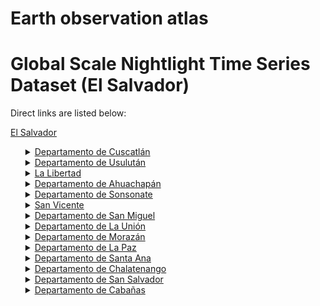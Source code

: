 # Earth observation atlas
 # Global Scale Nightlight Time Series Dataset (El Salvador)
Direct links are listed below:

<a href="https://eoatlas-nightlight.s3.amazonaws.com/eoatlas-monthly-nightlight-00056.csv">El Salvador</a>
<ul>
<details>
<summary><a href="https://eoatlas-nightlight.s3.amazonaws.com/eoatlas-monthly-nightlight-01118.csv">Departamento de Cuscatlán</a></summary>
<ul>
<ol>
<li><a href="https://eoatlas-nightlight.s3.amazonaws.com/eoatlas-monthly-nightlight-23744.csv">San Jose Guayabal</a></li><li><a href="https://eoatlas-nightlight.s3.amazonaws.com/eoatlas-monthly-nightlight-23749.csv">Oratorio de Concepcion</a></li><li><a href="https://eoatlas-nightlight.s3.amazonaws.com/eoatlas-monthly-nightlight-23750.csv">San Bartolome Perulapia</a></li><li><a href="https://eoatlas-nightlight.s3.amazonaws.com/eoatlas-monthly-nightlight-23751.csv">San Pedro Perulapan</a></li><li><a href="https://eoatlas-nightlight.s3.amazonaws.com/eoatlas-monthly-nightlight-23752.csv">Suchitoto</a></li><li><a href="https://eoatlas-nightlight.s3.amazonaws.com/eoatlas-monthly-nightlight-23753.csv">Tenancingo</a></li><li><a href="https://eoatlas-nightlight.s3.amazonaws.com/eoatlas-monthly-nightlight-23763.csv">San Rafael Cedros</a></li><li><a href="https://eoatlas-nightlight.s3.amazonaws.com/eoatlas-monthly-nightlight-23764.csv">Monte San Juan</a></li><li><a href="https://eoatlas-nightlight.s3.amazonaws.com/eoatlas-monthly-nightlight-23765.csv">Santa Cruz Michapa</a></li><li><a href="https://eoatlas-nightlight.s3.amazonaws.com/eoatlas-monthly-nightlight-23766.csv">El Carmen</a></li><li><a href="https://eoatlas-nightlight.s3.amazonaws.com/eoatlas-monthly-nightlight-23767.csv">Cojutepeque</a></li><li><a href="https://eoatlas-nightlight.s3.amazonaws.com/eoatlas-monthly-nightlight-23768.csv">Candelaria</a></li><li><a href="https://eoatlas-nightlight.s3.amazonaws.com/eoatlas-monthly-nightlight-23769.csv">San Ramon</a></li><li><a href="https://eoatlas-nightlight.s3.amazonaws.com/eoatlas-monthly-nightlight-23770.csv">San Cristobal</a></li><li><a href="https://eoatlas-nightlight.s3.amazonaws.com/eoatlas-monthly-nightlight-23771.csv">Santa Cruz Analquito</a></li><li><a href="https://eoatlas-nightlight.s3.amazonaws.com/eoatlas-monthly-nightlight-23772.csv">Jerusalen</a></li></ul>
</ol>
</details>
<details>
<summary><a href="https://eoatlas-nightlight.s3.amazonaws.com/eoatlas-monthly-nightlight-01119.csv">Departamento de Usulután</a></summary>
<ul>
<ol>
<li><a href="https://eoatlas-nightlight.s3.amazonaws.com/eoatlas-monthly-nightlight-23798.csv">Estanzuelas</a></li><li><a href="https://eoatlas-nightlight.s3.amazonaws.com/eoatlas-monthly-nightlight-23800.csv">Mercedes Umaña</a></li><li><a href="https://eoatlas-nightlight.s3.amazonaws.com/eoatlas-monthly-nightlight-23801.csv">Berlin</a></li><li><a href="https://eoatlas-nightlight.s3.amazonaws.com/eoatlas-monthly-nightlight-23802.csv">San Agustin</a></li><li><a href="https://eoatlas-nightlight.s3.amazonaws.com/eoatlas-monthly-nightlight-23803.csv">Jiquilisco</a></li><li><a href="https://eoatlas-nightlight.s3.amazonaws.com/eoatlas-monthly-nightlight-23804.csv">Null</a></li><li><a href="https://eoatlas-nightlight.s3.amazonaws.com/eoatlas-monthly-nightlight-23805.csv">Null</a></li><li><a href="https://eoatlas-nightlight.s3.amazonaws.com/eoatlas-monthly-nightlight-23806.csv">Puerto El Triunfo</a></li><li><a href="https://eoatlas-nightlight.s3.amazonaws.com/eoatlas-monthly-nightlight-23807.csv">Null</a></li><li><a href="https://eoatlas-nightlight.s3.amazonaws.com/eoatlas-monthly-nightlight-23808.csv">Null</a></li><li><a href="https://eoatlas-nightlight.s3.amazonaws.com/eoatlas-monthly-nightlight-23809.csv">San Francisco Javier</a></li><li><a href="https://eoatlas-nightlight.s3.amazonaws.com/eoatlas-monthly-nightlight-23810.csv">Alegría</a></li><li><a href="https://eoatlas-nightlight.s3.amazonaws.com/eoatlas-monthly-nightlight-23811.csv">Tecapán</a></li><li><a href="https://eoatlas-nightlight.s3.amazonaws.com/eoatlas-monthly-nightlight-23812.csv">Ozatlan</a></li><li><a href="https://eoatlas-nightlight.s3.amazonaws.com/eoatlas-monthly-nightlight-23813.csv">Santiago de Maria</a></li><li><a href="https://eoatlas-nightlight.s3.amazonaws.com/eoatlas-monthly-nightlight-23814.csv">California</a></li><li><a href="https://eoatlas-nightlight.s3.amazonaws.com/eoatlas-monthly-nightlight-23816.csv">Nueva Granada</a></li><li><a href="https://eoatlas-nightlight.s3.amazonaws.com/eoatlas-monthly-nightlight-23818.csv">El Triunfo</a></li><li><a href="https://eoatlas-nightlight.s3.amazonaws.com/eoatlas-monthly-nightlight-23819.csv">Jucuapa</a></li><li><a href="https://eoatlas-nightlight.s3.amazonaws.com/eoatlas-monthly-nightlight-23820.csv">San Buenaventura</a></li><li><a href="https://eoatlas-nightlight.s3.amazonaws.com/eoatlas-monthly-nightlight-23824.csv">Santa Elena</a></li><li><a href="https://eoatlas-nightlight.s3.amazonaws.com/eoatlas-monthly-nightlight-23825.csv">San Dionisio</a></li><li><a href="https://eoatlas-nightlight.s3.amazonaws.com/eoatlas-monthly-nightlight-23826.csv">Usulutan</a></li><li><a href="https://eoatlas-nightlight.s3.amazonaws.com/eoatlas-monthly-nightlight-23827.csv">Santa María</a></li><li><a href="https://eoatlas-nightlight.s3.amazonaws.com/eoatlas-monthly-nightlight-23828.csv">Ereguayquín</a></li><li><a href="https://eoatlas-nightlight.s3.amazonaws.com/eoatlas-monthly-nightlight-23832.csv">Concepción Batres</a></li><li><a href="https://eoatlas-nightlight.s3.amazonaws.com/eoatlas-monthly-nightlight-23833.csv">El Transito</a></li><li><a href="https://eoatlas-nightlight.s3.amazonaws.com/eoatlas-monthly-nightlight-23856.csv">Jucuarán</a></li><li><a href="https://eoatlas-nightlight.s3.amazonaws.com/eoatlas-monthly-nightlight-23862.csv">Null</a></li></ul>
</ol>
</details>
<details>
<summary><a href="https://eoatlas-nightlight.s3.amazonaws.com/eoatlas-monthly-nightlight-01120.csv">La Libertad</a></summary>
<ul>
<ol>
<li><a href="https://eoatlas-nightlight.s3.amazonaws.com/eoatlas-monthly-nightlight-23677.csv">Tepecoyo</a></li><li><a href="https://eoatlas-nightlight.s3.amazonaws.com/eoatlas-monthly-nightlight-23678.csv">Teotepeque</a></li><li><a href="https://eoatlas-nightlight.s3.amazonaws.com/eoatlas-monthly-nightlight-23679.csv">San Pablo Tacachico</a></li><li><a href="https://eoatlas-nightlight.s3.amazonaws.com/eoatlas-monthly-nightlight-23682.csv">Ciudad Arce</a></li><li><a href="https://eoatlas-nightlight.s3.amazonaws.com/eoatlas-monthly-nightlight-23683.csv">Jicalapa</a></li><li><a href="https://eoatlas-nightlight.s3.amazonaws.com/eoatlas-monthly-nightlight-23684.csv">Chiltiupán</a></li><li><a href="https://eoatlas-nightlight.s3.amazonaws.com/eoatlas-monthly-nightlight-23685.csv">Jayaque</a></li><li><a href="https://eoatlas-nightlight.s3.amazonaws.com/eoatlas-monthly-nightlight-23686.csv">Tamanique</a></li><li><a href="https://eoatlas-nightlight.s3.amazonaws.com/eoatlas-monthly-nightlight-23687.csv">Opico</a></li><li><a href="https://eoatlas-nightlight.s3.amazonaws.com/eoatlas-monthly-nightlight-23688.csv">San Matias</a></li><li><a href="https://eoatlas-nightlight.s3.amazonaws.com/eoatlas-monthly-nightlight-23689.csv">Quezaltepeque</a></li><li><a href="https://eoatlas-nightlight.s3.amazonaws.com/eoatlas-monthly-nightlight-23690.csv">Colón</a></li><li><a href="https://eoatlas-nightlight.s3.amazonaws.com/eoatlas-monthly-nightlight-23691.csv">Talnique</a></li><li><a href="https://eoatlas-nightlight.s3.amazonaws.com/eoatlas-monthly-nightlight-23692.csv">Comasagua</a></li><li><a href="https://eoatlas-nightlight.s3.amazonaws.com/eoatlas-monthly-nightlight-23693.csv">Santa Tecla</a></li><li><a href="https://eoatlas-nightlight.s3.amazonaws.com/eoatlas-monthly-nightlight-23694.csv">Zaragoza</a></li><li><a href="https://eoatlas-nightlight.s3.amazonaws.com/eoatlas-monthly-nightlight-23695.csv">Nuevo Cuscatlán</a></li><li><a href="https://eoatlas-nightlight.s3.amazonaws.com/eoatlas-monthly-nightlight-23704.csv">San Jose Villanueva</a></li><li><a href="https://eoatlas-nightlight.s3.amazonaws.com/eoatlas-monthly-nightlight-23705.csv">Huizucar</a></li><li><a href="https://eoatlas-nightlight.s3.amazonaws.com/eoatlas-monthly-nightlight-23706.csv">Antiguo Cuscatlan</a></li><li><a href="https://eoatlas-nightlight.s3.amazonaws.com/eoatlas-monthly-nightlight-23729.csv">La Libertad</a></li></ul>
</ol>
</details>
<details>
<summary><a href="https://eoatlas-nightlight.s3.amazonaws.com/eoatlas-monthly-nightlight-01121.csv">Departamento de Ahuachapán</a></summary>
<ul>
<ol>
<li><a href="https://eoatlas-nightlight.s3.amazonaws.com/eoatlas-monthly-nightlight-23643.csv">El Refugio</a></li><li><a href="https://eoatlas-nightlight.s3.amazonaws.com/eoatlas-monthly-nightlight-23644.csv">Atiquizaya</a></li><li><a href="https://eoatlas-nightlight.s3.amazonaws.com/eoatlas-monthly-nightlight-23645.csv">Turin</a></li><li><a href="https://eoatlas-nightlight.s3.amazonaws.com/eoatlas-monthly-nightlight-23646.csv">San Lorenzo</a></li><li><a href="https://eoatlas-nightlight.s3.amazonaws.com/eoatlas-monthly-nightlight-23647.csv">Ahuachpan</a></li><li><a href="https://eoatlas-nightlight.s3.amazonaws.com/eoatlas-monthly-nightlight-23649.csv">Apaneca</a></li><li><a href="https://eoatlas-nightlight.s3.amazonaws.com/eoatlas-monthly-nightlight-23650.csv">Concepcion de Ataco</a></li><li><a href="https://eoatlas-nightlight.s3.amazonaws.com/eoatlas-monthly-nightlight-23651.csv">Tacuba</a></li><li><a href="https://eoatlas-nightlight.s3.amazonaws.com/eoatlas-monthly-nightlight-23652.csv">San Francisco Menendez</a></li><li><a href="https://eoatlas-nightlight.s3.amazonaws.com/eoatlas-monthly-nightlight-23653.csv">Jujutla</a></li><li><a href="https://eoatlas-nightlight.s3.amazonaws.com/eoatlas-monthly-nightlight-23654.csv">Guaymango</a></li><li><a href="https://eoatlas-nightlight.s3.amazonaws.com/eoatlas-monthly-nightlight-23655.csv">San Pedro Puxtla</a></li></ul>
</ol>
</details>
<details>
<summary><a href="https://eoatlas-nightlight.s3.amazonaws.com/eoatlas-monthly-nightlight-01122.csv">Departamento de Sonsonate</a></summary>
<ul>
<ol>
<li><a href="https://eoatlas-nightlight.s3.amazonaws.com/eoatlas-monthly-nightlight-23648.csv">Juayua</a></li><li><a href="https://eoatlas-nightlight.s3.amazonaws.com/eoatlas-monthly-nightlight-23656.csv">Acajutla</a></li><li><a href="https://eoatlas-nightlight.s3.amazonaws.com/eoatlas-monthly-nightlight-23662.csv">Salcoatitan</a></li><li><a href="https://eoatlas-nightlight.s3.amazonaws.com/eoatlas-monthly-nightlight-23663.csv">Santa Catarina Masahuat</a></li><li><a href="https://eoatlas-nightlight.s3.amazonaws.com/eoatlas-monthly-nightlight-23664.csv">Santo Domingo</a></li><li><a href="https://eoatlas-nightlight.s3.amazonaws.com/eoatlas-monthly-nightlight-23665.csv">Nahuizalco</a></li><li><a href="https://eoatlas-nightlight.s3.amazonaws.com/eoatlas-monthly-nightlight-23666.csv">San Antonio del Monte</a></li><li><a href="https://eoatlas-nightlight.s3.amazonaws.com/eoatlas-monthly-nightlight-23667.csv">Null</a></li><li><a href="https://eoatlas-nightlight.s3.amazonaws.com/eoatlas-monthly-nightlight-23668.csv">Nahulingo</a></li><li><a href="https://eoatlas-nightlight.s3.amazonaws.com/eoatlas-monthly-nightlight-23669.csv">Sonsonate</a></li><li><a href="https://eoatlas-nightlight.s3.amazonaws.com/eoatlas-monthly-nightlight-23670.csv">Izalco</a></li><li><a href="https://eoatlas-nightlight.s3.amazonaws.com/eoatlas-monthly-nightlight-23671.csv">Caluco</a></li><li><a href="https://eoatlas-nightlight.s3.amazonaws.com/eoatlas-monthly-nightlight-23672.csv">Cuisnahuat</a></li><li><a href="https://eoatlas-nightlight.s3.amazonaws.com/eoatlas-monthly-nightlight-23673.csv">San Julian</a></li><li><a href="https://eoatlas-nightlight.s3.amazonaws.com/eoatlas-monthly-nightlight-23674.csv">Santa Isabel Ishuatan</a></li><li><a href="https://eoatlas-nightlight.s3.amazonaws.com/eoatlas-monthly-nightlight-23675.csv">Armenia</a></li><li><a href="https://eoatlas-nightlight.s3.amazonaws.com/eoatlas-monthly-nightlight-23676.csv">Sacacoyo</a></li></ul>
</ol>
</details>
<details>
<summary><a href="https://eoatlas-nightlight.s3.amazonaws.com/eoatlas-monthly-nightlight-01123.csv">San Vicente</a></summary>
<ul>
<ol>
<li><a href="https://eoatlas-nightlight.s3.amazonaws.com/eoatlas-monthly-nightlight-23773.csv">Verapaz</a></li><li><a href="https://eoatlas-nightlight.s3.amazonaws.com/eoatlas-monthly-nightlight-23779.csv">San Sebastian</a></li><li><a href="https://eoatlas-nightlight.s3.amazonaws.com/eoatlas-monthly-nightlight-23780.csv">Santo Domingo</a></li><li><a href="https://eoatlas-nightlight.s3.amazonaws.com/eoatlas-monthly-nightlight-23781.csv">San Lorenzo</a></li><li><a href="https://eoatlas-nightlight.s3.amazonaws.com/eoatlas-monthly-nightlight-23782.csv">Tepetitan</a></li><li><a href="https://eoatlas-nightlight.s3.amazonaws.com/eoatlas-monthly-nightlight-23783.csv">San Cayetano Istepeque</a></li><li><a href="https://eoatlas-nightlight.s3.amazonaws.com/eoatlas-monthly-nightlight-23784.csv">San Esteban Catarina</a></li><li><a href="https://eoatlas-nightlight.s3.amazonaws.com/eoatlas-monthly-nightlight-23787.csv">Guadalupe</a></li><li><a href="https://eoatlas-nightlight.s3.amazonaws.com/eoatlas-monthly-nightlight-23791.csv">Santa Clara</a></li><li><a href="https://eoatlas-nightlight.s3.amazonaws.com/eoatlas-monthly-nightlight-23792.csv">Apastepeque</a></li><li><a href="https://eoatlas-nightlight.s3.amazonaws.com/eoatlas-monthly-nightlight-23793.csv">San Vicente</a></li><li><a href="https://eoatlas-nightlight.s3.amazonaws.com/eoatlas-monthly-nightlight-23796.csv">Tecoluca</a></li><li><a href="https://eoatlas-nightlight.s3.amazonaws.com/eoatlas-monthly-nightlight-23797.csv">San Ildefonso</a></li></ul>
</ol>
</details>
<details>
<summary><a href="https://eoatlas-nightlight.s3.amazonaws.com/eoatlas-monthly-nightlight-01124.csv">Departamento de San Miguel</a></summary>
<ul>
<ol>
<li><a href="https://eoatlas-nightlight.s3.amazonaws.com/eoatlas-monthly-nightlight-23799.csv">Nuevo Eden de San Juan</a></li><li><a href="https://eoatlas-nightlight.s3.amazonaws.com/eoatlas-monthly-nightlight-23815.csv">San Gerardo</a></li><li><a href="https://eoatlas-nightlight.s3.amazonaws.com/eoatlas-monthly-nightlight-23817.csv">Sesori</a></li><li><a href="https://eoatlas-nightlight.s3.amazonaws.com/eoatlas-monthly-nightlight-23821.csv">Lolotique</a></li><li><a href="https://eoatlas-nightlight.s3.amazonaws.com/eoatlas-monthly-nightlight-23822.csv">Nueva Guadalupe</a></li><li><a href="https://eoatlas-nightlight.s3.amazonaws.com/eoatlas-monthly-nightlight-23823.csv">Chinameca</a></li><li><a href="https://eoatlas-nightlight.s3.amazonaws.com/eoatlas-monthly-nightlight-23829.csv">San Luis de la Reina</a></li><li><a href="https://eoatlas-nightlight.s3.amazonaws.com/eoatlas-monthly-nightlight-23830.csv">San Jorge</a></li><li><a href="https://eoatlas-nightlight.s3.amazonaws.com/eoatlas-monthly-nightlight-23831.csv">San Rafael</a></li><li><a href="https://eoatlas-nightlight.s3.amazonaws.com/eoatlas-monthly-nightlight-23834.csv">Carolina</a></li><li><a href="https://eoatlas-nightlight.s3.amazonaws.com/eoatlas-monthly-nightlight-23835.csv">Ciudad Barrios</a></li><li><a href="https://eoatlas-nightlight.s3.amazonaws.com/eoatlas-monthly-nightlight-23836.csv">Chapeltique</a></li><li><a href="https://eoatlas-nightlight.s3.amazonaws.com/eoatlas-monthly-nightlight-23837.csv">Moncagua</a></li><li><a href="https://eoatlas-nightlight.s3.amazonaws.com/eoatlas-monthly-nightlight-23838.csv">Quelepa</a></li><li><a href="https://eoatlas-nightlight.s3.amazonaws.com/eoatlas-monthly-nightlight-23839.csv">San Antonio</a></li><li><a href="https://eoatlas-nightlight.s3.amazonaws.com/eoatlas-monthly-nightlight-23867.csv">Comacarán</a></li><li><a href="https://eoatlas-nightlight.s3.amazonaws.com/eoatlas-monthly-nightlight-23868.csv">Uluazapa</a></li><li><a href="https://eoatlas-nightlight.s3.amazonaws.com/eoatlas-monthly-nightlight-23870.csv">San Miguel</a></li><li><a href="https://eoatlas-nightlight.s3.amazonaws.com/eoatlas-monthly-nightlight-23871.csv">Chirilagua</a></li></ul>
</ol>
</details>
<details>
<summary><a href="https://eoatlas-nightlight.s3.amazonaws.com/eoatlas-monthly-nightlight-01125.csv">Departamento de La Unión</a></summary>
<ul>
<ol>
<li><a href="https://eoatlas-nightlight.s3.amazonaws.com/eoatlas-monthly-nightlight-23863.csv">Lislique</a></li><li><a href="https://eoatlas-nightlight.s3.amazonaws.com/eoatlas-monthly-nightlight-23869.csv">Yayantique</a></li><li><a href="https://eoatlas-nightlight.s3.amazonaws.com/eoatlas-monthly-nightlight-23872.csv">Null</a></li><li><a href="https://eoatlas-nightlight.s3.amazonaws.com/eoatlas-monthly-nightlight-23873.csv">Nueva Esparta</a></li><li><a href="https://eoatlas-nightlight.s3.amazonaws.com/eoatlas-monthly-nightlight-23874.csv">Anamoros</a></li><li><a href="https://eoatlas-nightlight.s3.amazonaws.com/eoatlas-monthly-nightlight-23875.csv">Poloros</a></li><li><a href="https://eoatlas-nightlight.s3.amazonaws.com/eoatlas-monthly-nightlight-23876.csv">Concepcion de Oriente</a></li><li><a href="https://eoatlas-nightlight.s3.amazonaws.com/eoatlas-monthly-nightlight-23877.csv">El Sauce</a></li><li><a href="https://eoatlas-nightlight.s3.amazonaws.com/eoatlas-monthly-nightlight-23878.csv">Pasaquina</a></li><li><a href="https://eoatlas-nightlight.s3.amazonaws.com/eoatlas-monthly-nightlight-23879.csv">Santa Rosa de Lima</a></li><li><a href="https://eoatlas-nightlight.s3.amazonaws.com/eoatlas-monthly-nightlight-23880.csv">San Jose</a></li><li><a href="https://eoatlas-nightlight.s3.amazonaws.com/eoatlas-monthly-nightlight-23881.csv">Bolivar</a></li><li><a href="https://eoatlas-nightlight.s3.amazonaws.com/eoatlas-monthly-nightlight-23882.csv">Yucuaiquin</a></li><li><a href="https://eoatlas-nightlight.s3.amazonaws.com/eoatlas-monthly-nightlight-23883.csv">San Alejo</a></li><li><a href="https://eoatlas-nightlight.s3.amazonaws.com/eoatlas-monthly-nightlight-23884.csv">Intipuca</a></li><li><a href="https://eoatlas-nightlight.s3.amazonaws.com/eoatlas-monthly-nightlight-23885.csv">El Carmen</a></li><li><a href="https://eoatlas-nightlight.s3.amazonaws.com/eoatlas-monthly-nightlight-23886.csv">Conchagua</a></li><li><a href="https://eoatlas-nightlight.s3.amazonaws.com/eoatlas-monthly-nightlight-23887.csv">Null</a></li><li><a href="https://eoatlas-nightlight.s3.amazonaws.com/eoatlas-monthly-nightlight-23888.csv">La Union</a></li><li><a href="https://eoatlas-nightlight.s3.amazonaws.com/eoatlas-monthly-nightlight-23893.csv">Meanguera del Golfo</a></li></ul>
</ol>
</details>
<details>
<summary><a href="https://eoatlas-nightlight.s3.amazonaws.com/eoatlas-monthly-nightlight-01126.csv">Departamento de Morazán</a></summary>
<ul>
<ol>
<li><a href="https://eoatlas-nightlight.s3.amazonaws.com/eoatlas-monthly-nightlight-23840.csv">Torola</a></li><li><a href="https://eoatlas-nightlight.s3.amazonaws.com/eoatlas-monthly-nightlight-23841.csv">San Isidro</a></li><li><a href="https://eoatlas-nightlight.s3.amazonaws.com/eoatlas-monthly-nightlight-23842.csv">San Simon</a></li><li><a href="https://eoatlas-nightlight.s3.amazonaws.com/eoatlas-monthly-nightlight-23843.csv">Guatajiagua</a></li><li><a href="https://eoatlas-nightlight.s3.amazonaws.com/eoatlas-monthly-nightlight-23844.csv">El Rosario</a></li><li><a href="https://eoatlas-nightlight.s3.amazonaws.com/eoatlas-monthly-nightlight-23845.csv">Gualococti</a></li><li><a href="https://eoatlas-nightlight.s3.amazonaws.com/eoatlas-monthly-nightlight-23846.csv">San Fernando</a></li><li><a href="https://eoatlas-nightlight.s3.amazonaws.com/eoatlas-monthly-nightlight-23847.csv">Yamabal</a></li><li><a href="https://eoatlas-nightlight.s3.amazonaws.com/eoatlas-monthly-nightlight-23848.csv">Sensembra</a></li><li><a href="https://eoatlas-nightlight.s3.amazonaws.com/eoatlas-monthly-nightlight-23849.csv">Perquin</a></li><li><a href="https://eoatlas-nightlight.s3.amazonaws.com/eoatlas-monthly-nightlight-23850.csv">Jocoaitique</a></li><li><a href="https://eoatlas-nightlight.s3.amazonaws.com/eoatlas-monthly-nightlight-23851.csv">Arambala</a></li><li><a href="https://eoatlas-nightlight.s3.amazonaws.com/eoatlas-monthly-nightlight-23852.csv">Meanguera</a></li><li><a href="https://eoatlas-nightlight.s3.amazonaws.com/eoatlas-monthly-nightlight-23853.csv">Delicias de Concepcion</a></li><li><a href="https://eoatlas-nightlight.s3.amazonaws.com/eoatlas-monthly-nightlight-23854.csv">Yoloaiquin</a></li><li><a href="https://eoatlas-nightlight.s3.amazonaws.com/eoatlas-monthly-nightlight-23855.csv">Joateca</a></li><li><a href="https://eoatlas-nightlight.s3.amazonaws.com/eoatlas-monthly-nightlight-23857.csv">Cacaopera</a></li><li><a href="https://eoatlas-nightlight.s3.amazonaws.com/eoatlas-monthly-nightlight-23858.csv">Lolotiquillo</a></li><li><a href="https://eoatlas-nightlight.s3.amazonaws.com/eoatlas-monthly-nightlight-23859.csv">Corinto</a></li><li><a href="https://eoatlas-nightlight.s3.amazonaws.com/eoatlas-monthly-nightlight-23860.csv">San Francisco</a></li><li><a href="https://eoatlas-nightlight.s3.amazonaws.com/eoatlas-monthly-nightlight-23861.csv">San Carlos</a></li><li><a href="https://eoatlas-nightlight.s3.amazonaws.com/eoatlas-monthly-nightlight-23864.csv">Sociedad</a></li><li><a href="https://eoatlas-nightlight.s3.amazonaws.com/eoatlas-monthly-nightlight-23865.csv">Jocoro</a></li><li><a href="https://eoatlas-nightlight.s3.amazonaws.com/eoatlas-monthly-nightlight-23866.csv">El Divisadero</a></li><li><a href="https://eoatlas-nightlight.s3.amazonaws.com/eoatlas-monthly-nightlight-23890.csv">Chilanga</a></li><li><a href="https://eoatlas-nightlight.s3.amazonaws.com/eoatlas-monthly-nightlight-23891.csv">Osicala</a></li><li><a href="https://eoatlas-nightlight.s3.amazonaws.com/eoatlas-monthly-nightlight-23892.csv">Chilanga</a></li></ul>
</ol>
</details>
<details>
<summary><a href="https://eoatlas-nightlight.s3.amazonaws.com/eoatlas-monthly-nightlight-01127.csv">Departamento de La Paz</a></summary>
<ul>
<ol>
<li><a href="https://eoatlas-nightlight.s3.amazonaws.com/eoatlas-monthly-nightlight-23738.csv">San Luis Talpa</a></li><li><a href="https://eoatlas-nightlight.s3.amazonaws.com/eoatlas-monthly-nightlight-23739.csv">San Juan Talpa</a></li><li><a href="https://eoatlas-nightlight.s3.amazonaws.com/eoatlas-monthly-nightlight-23740.csv">Cuyultitán</a></li><li><a href="https://eoatlas-nightlight.s3.amazonaws.com/eoatlas-monthly-nightlight-23741.csv">San Francsico Chinameca</a></li><li><a href="https://eoatlas-nightlight.s3.amazonaws.com/eoatlas-monthly-nightlight-23742.csv">Tapalhuaca</a></li><li><a href="https://eoatlas-nightlight.s3.amazonaws.com/eoatlas-monthly-nightlight-23743.csv">San Antonio Masahuat</a></li><li><a href="https://eoatlas-nightlight.s3.amazonaws.com/eoatlas-monthly-nightlight-23746.csv">San Miguel Tepezontes</a></li><li><a href="https://eoatlas-nightlight.s3.amazonaws.com/eoatlas-monthly-nightlight-23747.csv">El Rosario</a></li><li><a href="https://eoatlas-nightlight.s3.amazonaws.com/eoatlas-monthly-nightlight-23748.csv">San Juan Tepezontes</a></li><li><a href="https://eoatlas-nightlight.s3.amazonaws.com/eoatlas-monthly-nightlight-23774.csv">San Emigdo</a></li><li><a href="https://eoatlas-nightlight.s3.amazonaws.com/eoatlas-monthly-nightlight-23775.csv">Paraíso de Osorio</a></li><li><a href="https://eoatlas-nightlight.s3.amazonaws.com/eoatlas-monthly-nightlight-23776.csv">Mercedes La Ceiba</a></li><li><a href="https://eoatlas-nightlight.s3.amazonaws.com/eoatlas-monthly-nightlight-23777.csv">Santa María Ostuma</a></li><li><a href="https://eoatlas-nightlight.s3.amazonaws.com/eoatlas-monthly-nightlight-23778.csv">San Pedro Nonualco</a></li><li><a href="https://eoatlas-nightlight.s3.amazonaws.com/eoatlas-monthly-nightlight-23785.csv">Santiago Nonualco</a></li><li><a href="https://eoatlas-nightlight.s3.amazonaws.com/eoatlas-monthly-nightlight-23786.csv">Null</a></li><li><a href="https://eoatlas-nightlight.s3.amazonaws.com/eoatlas-monthly-nightlight-23788.csv">San Rafael Obrajuelo</a></li><li><a href="https://eoatlas-nightlight.s3.amazonaws.com/eoatlas-monthly-nightlight-23789.csv">San Juan Nonualco</a></li><li><a href="https://eoatlas-nightlight.s3.amazonaws.com/eoatlas-monthly-nightlight-23794.csv">San Luis La Herradura</a></li><li><a href="https://eoatlas-nightlight.s3.amazonaws.com/eoatlas-monthly-nightlight-23795.csv">Zacatecoluca</a></li><li><a href="https://eoatlas-nightlight.s3.amazonaws.com/eoatlas-monthly-nightlight-23889.csv">San Pedro Masahuat</a></li></ul>
</ol>
</details>
<details>
<summary><a href="https://eoatlas-nightlight.s3.amazonaws.com/eoatlas-monthly-nightlight-01128.csv">Departamento de Santa Ana</a></summary>
<ul>
<ol>
<li><a href="https://eoatlas-nightlight.s3.amazonaws.com/eoatlas-monthly-nightlight-23622.csv">Metapan</a></li><li><a href="https://eoatlas-nightlight.s3.amazonaws.com/eoatlas-monthly-nightlight-23623.csv">Santa Rosa Guachipilin</a></li><li><a href="https://eoatlas-nightlight.s3.amazonaws.com/eoatlas-monthly-nightlight-23624.csv">Masahuat</a></li><li><a href="https://eoatlas-nightlight.s3.amazonaws.com/eoatlas-monthly-nightlight-23626.csv">San Antonio Pajonal</a></li><li><a href="https://eoatlas-nightlight.s3.amazonaws.com/eoatlas-monthly-nightlight-23627.csv">Texistepeque</a></li><li><a href="https://eoatlas-nightlight.s3.amazonaws.com/eoatlas-monthly-nightlight-23635.csv">Santiago de la Frontera</a></li><li><a href="https://eoatlas-nightlight.s3.amazonaws.com/eoatlas-monthly-nightlight-23636.csv">Candelaria de la Frontera</a></li><li><a href="https://eoatlas-nightlight.s3.amazonaws.com/eoatlas-monthly-nightlight-23637.csv">Chalchuapa</a></li><li><a href="https://eoatlas-nightlight.s3.amazonaws.com/eoatlas-monthly-nightlight-23638.csv">El Porvenir</a></li><li><a href="https://eoatlas-nightlight.s3.amazonaws.com/eoatlas-monthly-nightlight-23639.csv">San Sebastian Salitrillo</a></li><li><a href="https://eoatlas-nightlight.s3.amazonaws.com/eoatlas-monthly-nightlight-23640.csv">Santa Ana</a></li><li><a href="https://eoatlas-nightlight.s3.amazonaws.com/eoatlas-monthly-nightlight-23641.csv">Coatepeque</a></li><li><a href="https://eoatlas-nightlight.s3.amazonaws.com/eoatlas-monthly-nightlight-23642.csv">El Congo</a></li></ul>
</ol>
</details>
<details>
<summary><a href="https://eoatlas-nightlight.s3.amazonaws.com/eoatlas-monthly-nightlight-01129.csv">Departamento de Chalatenango</a></summary>
<ul>
<ol>
<li><a href="https://eoatlas-nightlight.s3.amazonaws.com/eoatlas-monthly-nightlight-23625.csv">Citala</a></li><li><a href="https://eoatlas-nightlight.s3.amazonaws.com/eoatlas-monthly-nightlight-23628.csv">Nueva Concepcion</a></li><li><a href="https://eoatlas-nightlight.s3.amazonaws.com/eoatlas-monthly-nightlight-23629.csv">Agua Caliente</a></li><li><a href="https://eoatlas-nightlight.s3.amazonaws.com/eoatlas-monthly-nightlight-23630.csv">Null</a></li><li><a href="https://eoatlas-nightlight.s3.amazonaws.com/eoatlas-monthly-nightlight-23631.csv">San Ingnacio</a></li><li><a href="https://eoatlas-nightlight.s3.amazonaws.com/eoatlas-monthly-nightlight-23632.csv">La Palma</a></li><li><a href="https://eoatlas-nightlight.s3.amazonaws.com/eoatlas-monthly-nightlight-23633.csv">La Reina</a></li><li><a href="https://eoatlas-nightlight.s3.amazonaws.com/eoatlas-monthly-nightlight-23634.csv">San Fernando</a></li><li><a href="https://eoatlas-nightlight.s3.amazonaws.com/eoatlas-monthly-nightlight-23657.csv">San Francisco Morazan</a></li><li><a href="https://eoatlas-nightlight.s3.amazonaws.com/eoatlas-monthly-nightlight-23658.csv">Dulce Nombre de Maria</a></li><li><a href="https://eoatlas-nightlight.s3.amazonaws.com/eoatlas-monthly-nightlight-23659.csv">Tejutla</a></li><li><a href="https://eoatlas-nightlight.s3.amazonaws.com/eoatlas-monthly-nightlight-23660.csv">El Paraiso</a></li><li><a href="https://eoatlas-nightlight.s3.amazonaws.com/eoatlas-monthly-nightlight-23661.csv">San Rafael</a></li><li><a href="https://eoatlas-nightlight.s3.amazonaws.com/eoatlas-monthly-nightlight-23696.csv">El Carrizal</a></li><li><a href="https://eoatlas-nightlight.s3.amazonaws.com/eoatlas-monthly-nightlight-23697.csv">La Laguna</a></li><li><a href="https://eoatlas-nightlight.s3.amazonaws.com/eoatlas-monthly-nightlight-23698.csv">Comalapa</a></li><li><a href="https://eoatlas-nightlight.s3.amazonaws.com/eoatlas-monthly-nightlight-23699.csv">Santa Rita</a></li><li><a href="https://eoatlas-nightlight.s3.amazonaws.com/eoatlas-monthly-nightlight-23700.csv">Ojos de Agua</a></li><li><a href="https://eoatlas-nightlight.s3.amazonaws.com/eoatlas-monthly-nightlight-23701.csv">Las Vueltas</a></li><li><a href="https://eoatlas-nightlight.s3.amazonaws.com/eoatlas-monthly-nightlight-23702.csv">Concepcion Quezaltepeque</a></li><li><a href="https://eoatlas-nightlight.s3.amazonaws.com/eoatlas-monthly-nightlight-23703.csv">Chalatenago</a></li><li><a href="https://eoatlas-nightlight.s3.amazonaws.com/eoatlas-monthly-nightlight-23716.csv">Arcatao</a></li><li><a href="https://eoatlas-nightlight.s3.amazonaws.com/eoatlas-monthly-nightlight-23717.csv">Nueva Trinidad</a></li><li><a href="https://eoatlas-nightlight.s3.amazonaws.com/eoatlas-monthly-nightlight-23718.csv">Nombre de Jesus</a></li><li><a href="https://eoatlas-nightlight.s3.amazonaws.com/eoatlas-monthly-nightlight-23719.csv">San Antonio de la Cruz</a></li><li><a href="https://eoatlas-nightlight.s3.amazonaws.com/eoatlas-monthly-nightlight-23720.csv">San Jose Las Flores</a></li><li><a href="https://eoatlas-nightlight.s3.amazonaws.com/eoatlas-monthly-nightlight-23721.csv">San Isidro Labrador</a></li><li><a href="https://eoatlas-nightlight.s3.amazonaws.com/eoatlas-monthly-nightlight-23722.csv">San Antonia Los Ranchos</a></li><li><a href="https://eoatlas-nightlight.s3.amazonaws.com/eoatlas-monthly-nightlight-23723.csv">San Miguel de Mercedes</a></li><li><a href="https://eoatlas-nightlight.s3.amazonaws.com/eoatlas-monthly-nightlight-23724.csv">San Jose Cancasque</a></li><li><a href="https://eoatlas-nightlight.s3.amazonaws.com/eoatlas-monthly-nightlight-23725.csv">Potonico</a></li><li><a href="https://eoatlas-nightlight.s3.amazonaws.com/eoatlas-monthly-nightlight-23726.csv">San Luis del Carmen</a></li><li><a href="https://eoatlas-nightlight.s3.amazonaws.com/eoatlas-monthly-nightlight-23727.csv">Azacualpa</a></li><li><a href="https://eoatlas-nightlight.s3.amazonaws.com/eoatlas-monthly-nightlight-23728.csv">San Francisco Lempa</a></li></ul>
</ol>
</details>
<details>
<summary><a href="https://eoatlas-nightlight.s3.amazonaws.com/eoatlas-monthly-nightlight-01130.csv">Departamento de San Salvador</a></summary>
<ul>
<ol>
<li><a href="https://eoatlas-nightlight.s3.amazonaws.com/eoatlas-monthly-nightlight-23680.csv">El Paisnal</a></li><li><a href="https://eoatlas-nightlight.s3.amazonaws.com/eoatlas-monthly-nightlight-23681.csv">Aguilares</a></li><li><a href="https://eoatlas-nightlight.s3.amazonaws.com/eoatlas-monthly-nightlight-23707.csv">Nejapa</a></li><li><a href="https://eoatlas-nightlight.s3.amazonaws.com/eoatlas-monthly-nightlight-23708.csv">San Salvador</a></li><li><a href="https://eoatlas-nightlight.s3.amazonaws.com/eoatlas-monthly-nightlight-23709.csv">San Marcos</a></li><li><a href="https://eoatlas-nightlight.s3.amazonaws.com/eoatlas-monthly-nightlight-23710.csv">Mejicanos</a></li><li><a href="https://eoatlas-nightlight.s3.amazonaws.com/eoatlas-monthly-nightlight-23711.csv">Apopa</a></li><li><a href="https://eoatlas-nightlight.s3.amazonaws.com/eoatlas-monthly-nightlight-23712.csv">Ayutuxtepeque</a></li><li><a href="https://eoatlas-nightlight.s3.amazonaws.com/eoatlas-monthly-nightlight-23713.csv">Cuscatancingo</a></li><li><a href="https://eoatlas-nightlight.s3.amazonaws.com/eoatlas-monthly-nightlight-23714.csv">Delgado</a></li><li><a href="https://eoatlas-nightlight.s3.amazonaws.com/eoatlas-monthly-nightlight-23715.csv">Guazapa</a></li><li><a href="https://eoatlas-nightlight.s3.amazonaws.com/eoatlas-monthly-nightlight-23730.csv">Rosario de Mora</a></li><li><a href="https://eoatlas-nightlight.s3.amazonaws.com/eoatlas-monthly-nightlight-23731.csv">Panchimalco</a></li><li><a href="https://eoatlas-nightlight.s3.amazonaws.com/eoatlas-monthly-nightlight-23732.csv">Soyapango</a></li><li><a href="https://eoatlas-nightlight.s3.amazonaws.com/eoatlas-monthly-nightlight-23733.csv">Santo Tomas</a></li><li><a href="https://eoatlas-nightlight.s3.amazonaws.com/eoatlas-monthly-nightlight-23734.csv">Ilopango</a></li><li><a href="https://eoatlas-nightlight.s3.amazonaws.com/eoatlas-monthly-nightlight-23735.csv">Tonacatepeque</a></li><li><a href="https://eoatlas-nightlight.s3.amazonaws.com/eoatlas-monthly-nightlight-23736.csv">Santiago Texacuangos</a></li><li><a href="https://eoatlas-nightlight.s3.amazonaws.com/eoatlas-monthly-nightlight-23737.csv">Olocuilta</a></li><li><a href="https://eoatlas-nightlight.s3.amazonaws.com/eoatlas-monthly-nightlight-23745.csv">San Martin</a></li></ul>
</ol>
</details>
<details>
<summary><a href="https://eoatlas-nightlight.s3.amazonaws.com/eoatlas-monthly-nightlight-01131.csv">Departamento de Cabañas</a></summary>
<ul>
<ol>
<li><a href="https://eoatlas-nightlight.s3.amazonaws.com/eoatlas-monthly-nightlight-23754.csv">Cinquera</a></li><li><a href="https://eoatlas-nightlight.s3.amazonaws.com/eoatlas-monthly-nightlight-23755.csv">Teujutepeque</a></li><li><a href="https://eoatlas-nightlight.s3.amazonaws.com/eoatlas-monthly-nightlight-23756.csv">Jutiapa</a></li><li><a href="https://eoatlas-nightlight.s3.amazonaws.com/eoatlas-monthly-nightlight-23757.csv">Victoria</a></li><li><a href="https://eoatlas-nightlight.s3.amazonaws.com/eoatlas-monthly-nightlight-23758.csv">Sensuntepeque</a></li><li><a href="https://eoatlas-nightlight.s3.amazonaws.com/eoatlas-monthly-nightlight-23759.csv">Guacoteci</a></li><li><a href="https://eoatlas-nightlight.s3.amazonaws.com/eoatlas-monthly-nightlight-23760.csv">Ciudad Ilobasco</a></li><li><a href="https://eoatlas-nightlight.s3.amazonaws.com/eoatlas-monthly-nightlight-23761.csv">San Isidro</a></li><li><a href="https://eoatlas-nightlight.s3.amazonaws.com/eoatlas-monthly-nightlight-23762.csv">El Rosario</a></li><li><a href="https://eoatlas-nightlight.s3.amazonaws.com/eoatlas-monthly-nightlight-23790.csv">Dolores</a></li></ul>
</ol>
</details>
